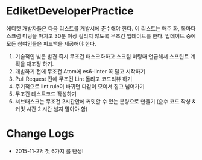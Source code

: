 # EdiketDeveloperPractice

에디켓 개발자들은 다음 리스트를 개발시에 준수해야 한다.
이 리스트는 매주 화, 목마다 스크럼 미팅을 마치고 30분 이상 걸리지 않도록 무조건 업데이트를 한다.
업데이트 중에 모든 참여인들은 피드백을 제공해야 한다.

1. 기술적인 빚은 발견 즉시 무조건 태스크화하고 스크럼 미팅때 언급해서 스프린트 계획을 재조정 하기.
1. 개발하기 전에 무조건 Atom에 es6-linter 꼭 달고 시작하기
1. Pull Request 전에 무조건 Lint 돌리고 코드리뷰 하기
1. 주기적으로 lint rule이 바뀌면 다같이 모여서 집고 넘어가기
1. 무조건 테스트코드 작성하기
1. 서브태스크는 무조건 2시간안에 커밋할 수 있는 분량으로 만들기 (순수 코드 작성 & 커밋 시간 2 시간 넘지 말아야 함)

# Change Logs
- 2015-11-27: 첫 6가지 룰 탄생!
